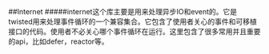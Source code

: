 ##Internet
#####internet这个库主要是用来处理异步IO和event的。它是twisted用来处理事件循环的一个兼容集合。它包含了使用者关心的事件和可移植接口的代码。使用者不必关心哪个事件循环在运行。这里包含了很多常用并且重要的api，比如defer，reactor等。

